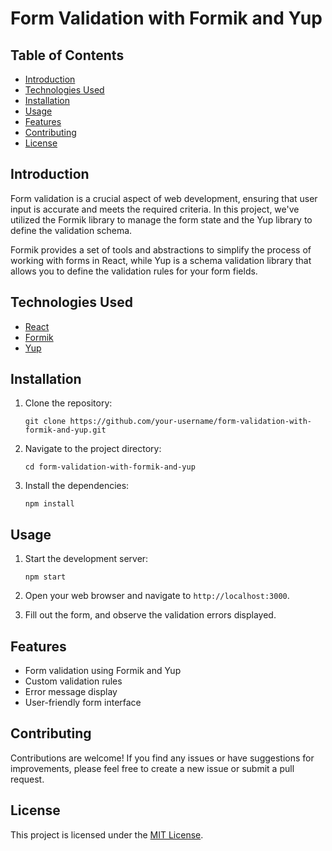 # Form Validation with Formik and Yup

## Table of Contents

- [Introduction](#introduction)
- [Technologies Used](#technologies-used)
- [Installation](#installation)
- [Usage](#usage)
- [Features](#features)
- [Contributing](#contributing)
- [License](#license)

## Introduction

Form validation is a crucial aspect of web development, ensuring that user input is accurate and meets the required criteria. In this project, we've utilized the Formik library to manage the form state and the Yup library to define the validation schema.

Formik provides a set of tools and abstractions to simplify the process of working with forms in React, while Yup is a schema validation library that allows you to define the validation rules for your form fields.

## Technologies Used

- [React](https://reactjs.org/)
- [Formik](https://formik.org/)
- [Yup](https://github.com/jquense/yup)

## Installation

1. Clone the repository:

   ```
   git clone https://github.com/your-username/form-validation-with-formik-and-yup.git
   ```

2. Navigate to the project directory:

   ```
   cd form-validation-with-formik-and-yup
   ```

3. Install the dependencies:

   ```
   npm install
   ```

## Usage

1. Start the development server:

   ```
   npm start
   ```

2. Open your web browser and navigate to `http://localhost:3000`.

3. Fill out the form, and observe the validation errors displayed.

## Features

- Form validation using Formik and Yup
- Custom validation rules
- Error message display
- User-friendly form interface

## Contributing

Contributions are welcome! If you find any issues or have suggestions for improvements, please feel free to create a new issue or submit a pull request.

## License

This project is licensed under the [MIT License](LICENSE).

